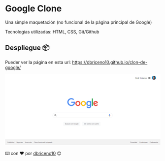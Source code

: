 # Google Clone

Una simple maquetación (no funcional de la página principal de Google)

Tecnologías utilizadas: HTML, CSS, Git/Github

## Despliegue 📦

Pueder ver la página en esta url: https://dbriceno10.github.io/clon-de-google/

<img src="./assets/miniatura.png" />

⌨️ con ❤️ por [dbriceno10](https://github.com/dbriceno10) 😊

